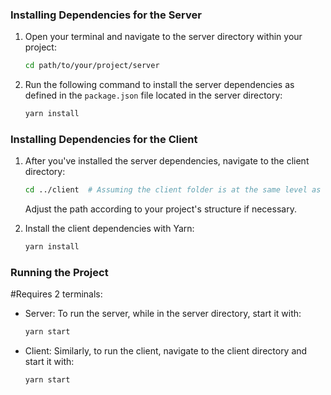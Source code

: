 ### Installing Dependencies for the Server

1. Open your terminal and navigate to the server directory within your project:

    ```bash
    cd path/to/your/project/server
    ```

2. Run the following command to install the server dependencies as defined in the `package.json` file located in the server directory:

    ```bash
    yarn install
    ```

### Installing Dependencies for the Client

1. After you've installed the server dependencies, navigate to the client directory:

    ```bash
    cd ../client  # Assuming the client folder is at the same level as the server folder
    ```

    Adjust the path according to your project's structure if necessary.

2. Install the client dependencies with Yarn:

    ```bash
    yarn install
    ```

### Running the Project

#Requires 2 terminals:
- Server: To run the server, while in the server directory, start it with:

    ```bash
    yarn start
    ```

- Client: Similarly, to run the client, navigate to the client directory and start it with:

    ```bash
    yarn start
    ```
